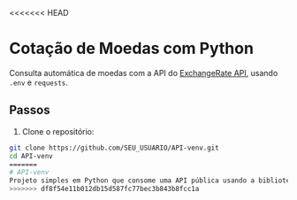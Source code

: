 <<<<<<< HEAD
# Cotação de Moedas com Python

Consulta automática de moedas com a API do [ExchangeRate API](https://www.exchangerate-api.com/), usando `.env` e `requests`.

## Passos

1. Clone o repositório:
```bash
git clone https://github.com/SEU_USUARIO/API-venv.git
cd API-venv
=======
# API-venv
Projeto simples em Python que consome uma API pública usando a biblioteca requests. Utilizando virtualenv e variáveis de ambiente com dotenv.
>>>>>>> df8f54e11b012db15d587fc77bec3b843b8fcc1a
